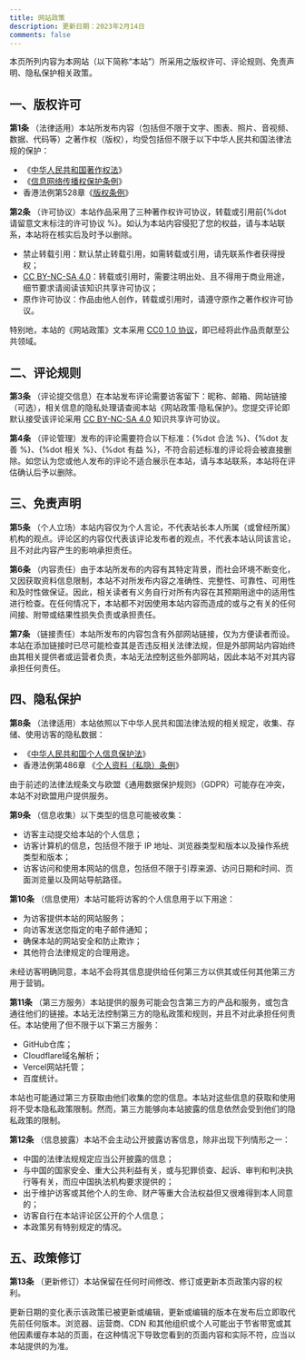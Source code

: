 ```yaml
---
title: 网站政策
description: 更新日期：2023年2月14日
comments: false
---
```


本页所列内容为本网站（以下简称“本站”）所采用之版权许可、评论规则、免责声明、隐私保护相关政策。

## 一、版权许可

**第1条** （法律适用）本站所发布内容（包括但不限于文字、图表、照片、音视频、数据、代码等）之著作权（版权），均受包括但不限于以下中华人民共和国法律法规的保护：

- 《[中华人民共和国著作权法](https://flk.npc.gov.cn/detail2.html?ZmY4MDgwODE3NTJiN2Q0MzAxNzVlNDc2NmJhYjE1NTc)》
- 《[信息网络传播权保护条例](https://flk.npc.gov.cn/detail.html?ZmY4MDgwODE2ZjNjYmIzYzAxNmY0MTM5OTJiMjFkYjk)》
- 香港法例第528章《[版权条例](https://www.elegislation.gov.hk/hk/cap528!sc)》

**第2条** （许可协议）本站作品采用了三种著作权许可协议，转载或引用前{%dot 请留意文末标注的许可协议 %}。如认为本站内容侵犯了您的权益，请与本站联系，本站将在核实后及时予以删除。

- 禁止转载引用：默认禁止转载引用，如需转载或引用，请先联系作者获得授权；
- [CC BY-NC-SA 4.0](https://creativecommons.org/licenses/by-nc-sa/4.0/deed.zh)：转载或引用时，需要注明出处、且不得用于商业用途，细节要求请阅读该知识共享许可协议；
- 原作许可协议：作品由他人创作，转载或引用时，请遵守原作之著作权许可协议。

特别地，本站的《网站政策》文本采用 [CC0 1.0 协议](https://creativecommons.org/publicdomain/zero/1.0/deed.zh)，即已经将此作品贡献至公共领域。

## 二、评论规则

**第3条** （评论提交信息）在本站发布评论需要访客留下：昵称、邮箱、网站链接（可选），相关信息的隐私处理请查阅本站《网站政策·隐私保护》。您提交评论即默认接受该评论采用 [CC BY-NC-SA 4.0](https://creativecommons.org/licenses/by-nc-sa/4.0/deed.zh) 知识共享许可协议。

**第4条** （评论管理）发布的评论需要符合以下标准：{%dot 合法 %}、{%dot 友善 %}、{%dot 相关 %}、{%dot 有益 %}，不符合前述标准的评论将会被直接删除。如您认为您或他人发布的评论不适合展示在本站，请与本站联系，本站将在评估确认后予以删除。

## 三、免责声明

**第5条** （个人立场）本站内容仅为个人言论，不代表站长本人所属（或曾经所属）机构的观点。评论区的内容仅代表该评论发布者的观点，不代表本站认同该言论，且不对此内容产生的影响承担责任。

**第6条** （内容责任）由于本站所发布的内容有其特定背景，而社会环境不断变化，又因获取资料信息限制，本站不对所发布内容之准确性、完整性、可靠性、可用性和及时性做保证。因此，相关读者有义务自行对所有内容在其预期用途中的适用性进行检查。在任何情况下，本站都不对因使用本站内容而造成的或与之有关的任何间接、附带或结果性损失负责或承担责任。

**第7条** （链接责任）本站所发布的内容包含有外部网站链接，仅为方便读者而设。本站在添加链接时已尽可能检查其是否违反相关法律法规，但是外部网站内容始终由其相关提供者或运营者负责，本站无法控制这些外部网站，因此本站不对其内容承担任何责任。

## 四、隐私保护

**第8条** （法律适用）本站依照以下中华人民共和国法律法规的相关规定，收集、存储、使用访客的隐私数据：

- 《[中华人民共和国个人信息保护法](https://flk.npc.gov.cn/detail2.html?ZmY4MDgxODE3YjY0NzJhMzAxN2I2NTZjYzIwNDAwNDQ)》
- 香港法例第486章 《[个人资料（私隐）条例](https://www.elegislation.gov.hk/hk/cap486!sc)》

由于前述的法律法规条文与欧盟《通用数据保护规则》（GDPR）可能存在冲突，本站不对欧盟用户提供服务。

**第9条** （信息收集）以下类型的信息可能被收集：

- 访客主动提交给本站的个人信息；
- 访客计算机的信息，包括但不限于 IP 地址、浏览器类型和版本以及操作系统类型和版本；
- 访客访问和使用本网站的信息，包括但不限于引荐来源、访问日期和时间、页面浏览量以及网站导航路径。

**第10条** （信息使用）本站可能将访客的个人信息用于以下用途：

- 为访客提供本站的网站服务；
- 向访客发送您指定的电子邮件通知；
- 确保本站的网站安全和防止欺诈；
- 其他符合法律规定的合理用途。

未经访客明确同意，本站不会将其信息提供给任何第三方以供其或任何其他第三方用于营销。

**第11条** （第三方服务）本站提供的服务可能会包含第三方的产品和服务，或包含通往他们的链接。本站无法控制第三方的隐私政策和规则，并且不对此承担任何责任。本站使用了但不限于以下第三方服务：

- GitHub仓库；
- Cloudflare域名解析；
- Vercel网站托管；
- 百度统计。

本站也可能通过第三方获取由他们收集的您的信息。本站对这些信息的获取和使用将不受本隐私政策限制。然而，第三方能够向本站披露的信息依然会受到他们的隐私政策的限制。

**第12条** （信息披露）本站不会主动公开披露访客信息，除非出现下列情形之一：

- 中国的法律法规规定应当公开披露的信息；
- 与中国的国家安全、重大公共利益有关，或与犯罪侦查、起诉、审判和判决执行等有关，而应中国执法机构要求提供的；
- 出于维护访客或其他个人的生命、财产等重大合法权益但又很难得到本人同意的；
- 访客自行在本站评论区公开的个人信息；
- 本政策另有特别规定的情况。

## 五、政策修订

**第13条** （更新修订）本站保留在任何时间修改、修订或更新本页政策内容的权利。

更新日期的变化表示该政策已被更新或编辑，更新或编辑的版本在发布后立即取代先前任何版本。浏览器、运营商、CDN 和其他组织或个人可能出于节省带宽或其他因素缓存本站的页面，在这种情况下导致您看到的页面内容和实际不符，应当以本站提供的为准。